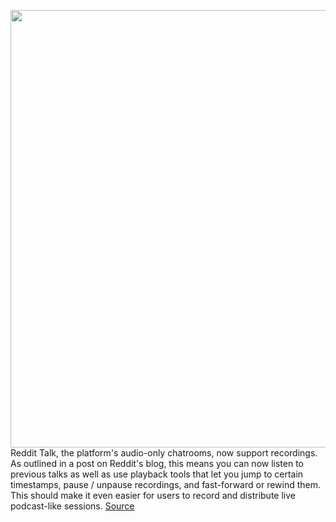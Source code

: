 <img src='https://cdn.vox-cdn.com/thumbor/FlKx4nD4tVNcxl6aG2QhKzIyXok=/0x0:1440x944/1200x800/filters:focal(605x357:835x587)/cdn.vox-cdn.com/uploads/chorus_image/image/70490775/reddit_talk_recording_mobile.0.png' width='700px' /><br/>
Reddit Talk, the platform's audio-only chatrooms, now support recordings. As outlined in a post on Reddit's blog, this means you can now listen to previous talks as well as use playback tools that let you jump to certain timestamps, pause / unpause recordings, and fast-forward or rewind them. This should make it even easier for users to record and distribute live podcast-like sessions.
<a href='https://www.theverge.com/2022/2/9/22925935/reddit-clubhouse-clone-recordings-web-features'> Source <a/>